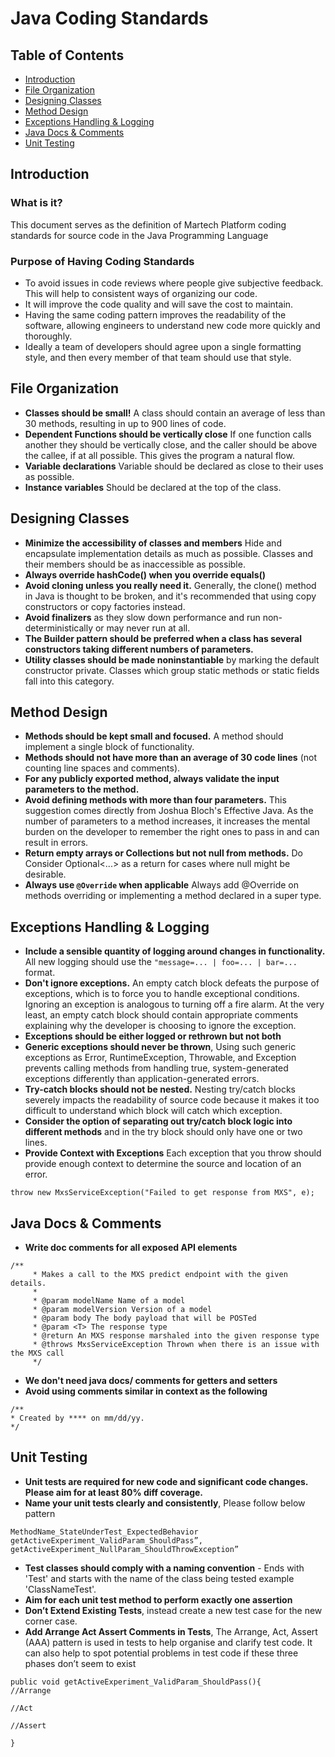 # Java Coding Standards

## Table of Contents 
- [ Introduction ](#Introduction)
- [ File Organization ](#FileOrganization)
- [ Designing Classes ](#DesigningClasses)
- [ Method Design ](#MethodDesign)
- [ Exceptions Handling & Logging ](#ExceptionsHandling)
- [ Java Docs & Comments ](#JavaDocs)
- [ Unit Testing](#UnitTesting)


<a name="Introduction"></a>
## Introduction


### What is it?
    
   This document serves as the definition of Martech Platform coding standards for source code in the Java Programming Language


###  Purpose of Having Coding Standards
   
   * To avoid issues in code reviews where people give subjective feedback. This will help to consistent ways of organizing our code. 
   * It will improve the code quality and will save the cost to maintain.
   * Having the same coding pattern improves the readability of the software, allowing engineers to understand new code more quickly and thoroughly. 
   * Ideally a team of developers should agree upon a single formatting style, and then every member of that team should use that style.

<a name="FileOrganization"></a>
## File Organization
   
   * **Classes should be small!** A class should contain an average of less than 30 methods, resulting in up to 900 lines of code.
   * **Dependent Functions should be vertically close** If one function calls another they should be vertically close, and the caller should be above the callee, if at all possible. This gives the program a natural flow.
   * **Variable declarations** Variable should be declared as close to their uses as possible. 
   * **Instance variables** Should be declared at the top of the class.
   
<a name="DesigningClasses"></a>   
## Designing Classes

* **Minimize the accessibility of classes and members** Hide and encapsulate implementation details as much as possible. Classes and their members should be as inaccessible as possible.
* **Always override hashCode() when you override equals()**
* **Avoid cloning unless you really need it.** Generally, the clone() method in Java is thought to be broken, and it's recommended that using copy constructors or copy factories instead.
* **Avoid finalizers** as they slow down performance and run non-deterministically or may never run at all.
* **The Builder pattern should be preferred when a class has several constructors taking different numbers of parameters.**
* **Utility classes should be made noninstantiable** by marking the default constructor private. Classes which group static methods or static fields fall into this category.

<a name="MethodDesign"></a>
## Method Design

* **Methods should be kept small and focused.** A method should implement a single block of functionality.
* **Methods should not have more than an average of 30 code lines** (not counting line spaces and comments).
* **For any publicly exported method, always validate the input parameters to the method.**
* **Avoid defining methods with more than four parameters.** This suggestion comes directly from Joshua Bloch's Effective Java. As the number of parameters to a method increases, it increases the mental burden on the developer to remember the right ones to pass in and can result in errors.
* **Return empty arrays or Collections but not null from methods.** Do Consider Optional<...> as a return for cases where null might be desirable.
* **Always use `````@Override````` when applicable** Always add @Override on methods overriding or implementing a method declared in a super type.

<a name="ExceptionsHandling"></a>
## Exceptions Handling & Logging

* **Include a sensible quantity of logging around changes in functionality.** All new logging should use the 
`````"message=... | foo=... | bar=...````` format.
* **Don't ignore exceptions.** An empty catch block defeats the purpose of exceptions, which is to force you to handle exceptional conditions. Ignoring an exception is analogous to turning off a fire alarm. At the very least, an empty catch block should contain appropriate comments explaining why the developer is choosing to ignore the exception.
* **Exceptions should be either logged or rethrown but not both**
* **Generic exceptions should never be thrown**, Using such generic exceptions as Error, RuntimeException, Throwable, and Exception prevents calling methods from handling true, system-generated exceptions differently than application-generated errors.
* **Try-catch blocks should not be nested.** Nesting try/catch blocks severely impacts the readability of source code because it makes it too difficult to understand which block will catch which exception.
* **Consider the option of separating out try/catch block logic into different methods** and in the try block should only have one or two lines.
* **Provide Context with Exceptions** Each exception that you throw should provide enough context to determine the source and location of an error.
````
throw new MxsServiceException("Failed to get response from MXS", e);
````

<a name="JavaDocs"></a>
## Java Docs & Comments

* **Write doc comments for all exposed API elements**
````
/**
     * Makes a call to the MXS predict endpoint with the given details.
     *
     * @param modelName Name of a model
     * @param modelVersion Version of a model
     * @param body The body payload that will be POSTed
     * @param <T> The response type
     * @return An MXS response marshaled into the given response type
     * @throws MxsServiceException Thrown when there is an issue with the MXS call
     */
````
* **We don't need  java docs/ comments for getters and setters**
* **Avoid using comments similar in context as the following**
````
/**
* Created by **** on mm/dd/yy.
*/
````
  
<a name="UnitTesting"></a>
## Unit Testing
* **Unit tests are required for new code and significant code changes. Please aim for at least 80% diff coverage.**
* **Name your unit tests clearly and consistently**, Please follow below pattern 
````
MethodName_StateUnderTest_ExpectedBehavior
getActiveExperiment_ValidParam_ShouldPass”,
getActiveExperiment_NullParam_ShouldThrowException”
````
* **Test classes should comply with a naming convention** - Ends with 'Test' and starts with the name of the class being tested example 'ClassNameTest'.
* **Aim for each unit test method to perform exactly one assertion**
* **Don’t Extend Existing Tests**, instead create a new test case for the new corner case. 
* **Add Arrange Act Assert Comments in Tests**, The Arrange, Act, Assert (AAA) pattern is used in tests to help organise and clarify test code.
It can also help to spot potential problems in test code if these three phases don’t seem to exist
````
public void getActiveExperiment_ValidParam_ShouldPass(){
//Arrange

//Act

//Assert

}
````

